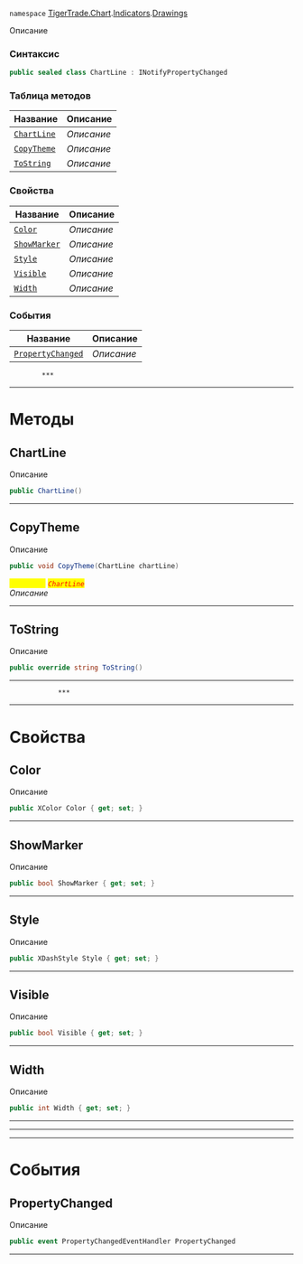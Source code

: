 
`namespace` [TigerTrade.Chart](../../../TigerTrade.Chart.md).[Indicators](../../../TigerTrade.Chart/Indicators.md).[Drawings](../../../TigerTrade.Chart/Indicators/Drawings.md)


Описание

### Синтаксис
```csharp
public sealed class ChartLine : INotifyPropertyChanged
```


### Таблица методов
| Название | Описание |
| --- | --- |
| [`ChartLine`](./ChartLine.cs/Методы/ChartLine.md) | *Описание* |
| [`CopyTheme`](./ChartLine.cs/Методы/CopyTheme.md) | *Описание* |
| [`ToString`](./ChartLine.cs/Методы/ToString.md) | *Описание* |

### Свойства
| Название | Описание |
| --- | --- |
| [`Color`](./ChartLine.cs/Свойства/Color.md) | *Описание* |
| [`ShowMarker`](./ChartLine.cs/Свойства/ShowMarker.md) | *Описание* |
| [`Style`](./ChartLine.cs/Свойства/Style.md) | *Описание* |
| [`Visible`](./ChartLine.cs/Свойства/Visible.md) | *Описание* |
| [`Width`](./ChartLine.cs/Свойства/Width.md) | *Описание* |

### События
| Название | Описание |
| --- | --- |
| [`PropertyChanged`](./ChartLine.cs/События/PropertyChanged.md) | *Описание* |




            ***
  ***
  # Методы

## ChartLine
Описание

```csharp
public ChartLine()
```

***                

## CopyTheme
Описание

```csharp
public void CopyTheme(ChartLine chartLine)
```

<mark style="color:yellow;">`chartLine`</mark> <mark style="color:red;">*`ChartLine`*</mark>  
 *Описание*  


***                

## ToString
Описание

```csharp
public override string ToString()
```

***                
                ***
  ***
  # Свойства

## Color
Описание

```csharp
public XColor Color { get; set; }
```
***

## ShowMarker
Описание

```csharp
public bool ShowMarker { get; set; }
```
***

## Style
Описание

```csharp
public XDashStyle Style { get; set; }
```
***

## Visible
Описание

```csharp
public bool Visible { get; set; }
```
***

## Width
Описание

```csharp
public int Width { get; set; }
```
***
***
  ***
  # События

## PropertyChanged
Описание

```csharp
public event PropertyChangedEventHandler PropertyChanged
```
***

